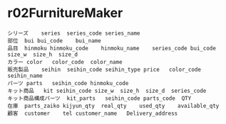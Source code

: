 # r02FurnitureMaker

	シリーズ	series	series_code	series_name					
	部位	bui	bui_code	bui_name					
	品目	hinmoku	hinmoku_code	hinmoku_name	series_code	bui_code	size_w	size_h	size_d
	カラー	color	color_code	color_name					
	販売製品	seihin	seihin_code	seihin_type	price	color_code	seihin_name		
	パーツ	parts	seihin_code	hinmoku_code					
	キット商品	kit	seihin_code	size_w	size_h	size_d	series_code		
	キット商品構成パーツ	kit_parts	seihin_code	parts_code	QTY				
	在庫	parts_zaiko	kijyun_qty	real_qty	used_qty	available_qty			
	顧客	customer	tel	customer_name	Delivery_address				

